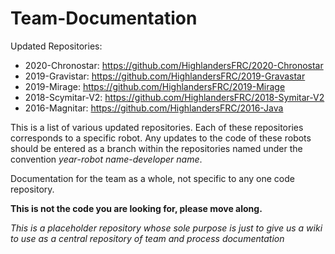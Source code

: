 Team-Documentation
==================
Updated Repositories:
- 2020-Chronostar: https://github.com/HighlandersFRC/2020-Chronostar
- 2019-Gravistar: https://github.com/HighlandersFRC/2019-Gravastar
- 2019-Mirage: https://github.com/HighlandersFRC/2019-Mirage
- 2018-Scymitar-V2: https://github.com/HighlandersFRC/2018-Symitar-V2
- 2016-Magnitar: https://github.com/HighlandersFRC/2016-Java

This is a list of various updated repositories. Each of these repositories corresponds to a specific robot. Any updates to the code of these robots should be entered as a branch within the repositories named under the convention *year*-*robot name*-*developer name*.

Documentation for the team as a whole, not specific to any one code repository. 

__This is not the code you are looking for, please move along.__

*This is a placeholder repository whose sole purpose is just to give us a wiki to*
*use as a central repository of team and process documentation*

